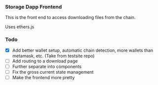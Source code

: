 ### Storage Dapp Frontend

This is the front end to access downloading files from the chain.

Uses ethers.js 

### Todo

- [x] Add better wallet setup, automatic chain detection, more wallets than metamask, etc. (Take from testsite repo)
- [ ] Add routing to a download page
- [ ] Further separate into components
- [ ] Fix the gross current state management
- [ ] Make the frontend more pretty